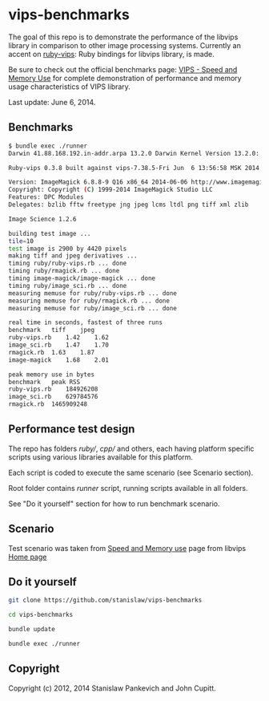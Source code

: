 # vips-benchmarks

The goal of this repo is to demonstrate the performance of the libvips library in comparison to other image processing systems. Currently an accent on [ruby-vips](https://github.com/jcupitt/ruby-vips): Ruby bindings for libvips library, is made.

Be sure to check out the official benchmarks page: [VIPS - Speed and Memory Use](http://www.vips.ecs.soton.ac.uk/index.php?title=Speed_and_Memory_Use) for complete demonstration of performance and memory usage characteristics of VIPS library.

Last update: June 6, 2014.

## Benchmarks

```bash
$ bundle exec ./runner 
Darwin 41.88.168.192.in-addr.arpa 13.2.0 Darwin Kernel Version 13.2.0: Thu Apr 17 23:03:13 PDT 2014; root:xnu-2422.100.13~1/RELEASE_X86_64 x86_64

Ruby-vips 0.3.8 built against vips-7.38.5-Fri Jun  6 13:56:58 MSK 2014

Version: ImageMagick 6.8.8-9 Q16 x86_64 2014-06-06 http://www.imagemagick.org
Copyright: Copyright (C) 1999-2014 ImageMagick Studio LLC
Features: DPC Modules
Delegates: bzlib fftw freetype jng jpeg lcms ltdl png tiff xml zlib

Image Science 1.2.6

building test image ...
tile=10
test image is 2900 by 4420 pixels
making tiff and jpeg derivatives ...
timing ruby/ruby-vips.rb ... done
timing ruby/rmagick.rb ... done
timing image-magick/image-magick ... done
timing ruby/image_sci.rb ... done
measuring memuse for ruby/ruby-vips.rb ... done
measuring memuse for ruby/rmagick.rb ... done
measuring memuse for ruby/image_sci.rb ... done

real time in seconds, fastest of three runs
benchmark	tiff	jpeg
ruby-vips.rb	1.42	1.62
image_sci.rb	1.47	1.70
rmagick.rb	1.63	1.87
image-magick	1.68	2.01

peak memory use in bytes
benchmark	peak RSS
ruby-vips.rb	184926208
image_sci.rb	629784576
rmagick.rb	1465909248
```

## Performance test design

The repo has folders _ruby/_, _cpp/_ and others, each having platform
specific scripts using various libraries available for this platform.

Each script is coded to execute the same scenario (see Scenario section).

Root folder contains _runner_ script, running
scripts available in all folders.

See "Do it yourself" section for how to run benchmark scenario.

## Scenario

Test scenario was taken from [Speed and Memory use](http://www.vips.ecs.soton.ac.uk/index.php?title=Speed_and_Memory_Use) page from libvips [Home page](http://www.vips.ecs.soton.ac.uk/index.php?title=VIPS)

## Do it yourself

```bash
git clone https://github.com/stanislaw/vips-benchmarks

cd vips-benchmarks

bundle update

bundle exec ./runner 
```

## Copyright

Copyright (c) 2012, 2014 Stanislaw Pankevich and John Cupitt.

